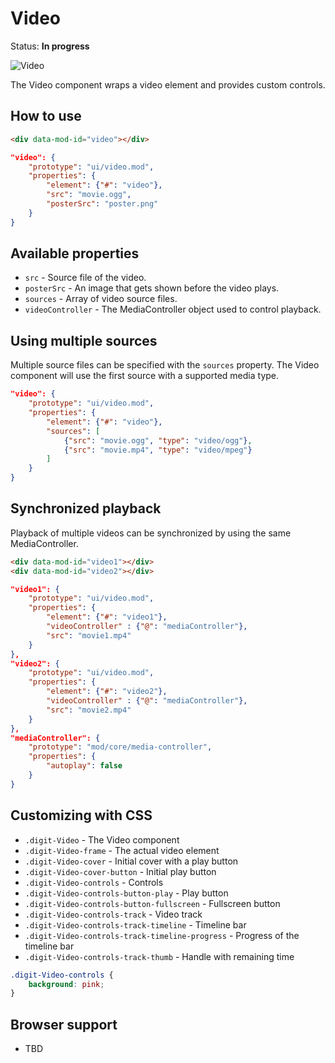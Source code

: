 # Video

Status: __In progress__

![Video](https://raw.github.com/montagejs/digit/master/ui/video.mod/screenshot.png)

The Video component wraps a video element and provides custom controls.

## How to use

```html
<div data-mod-id="video"></div>
```

```json
"video": {
    "prototype": "ui/video.mod",
    "properties": {
        "element": {"#": "video"},
        "src": "movie.ogg",
        "posterSrc": "poster.png"
    }
}
```


## Available properties

* `src` - Source file of the video.
* `posterSrc` - An image that gets shown before the video plays.
* `sources` - Array of video source files.
* `videoController` - The MediaController object used to control playback.


## Using multiple sources

Multiple source files can be specified with the `sources` property. The Video component will use the first source with a supported media type.

```json
"video": {
    "prototype": "ui/video.mod",
    "properties": {
        "element": {"#": "video"},
        "sources": [
            {"src": "movie.ogg", "type": "video/ogg"},
            {"src": "movie.mp4", "type": "video/mpeg"}
        ]
    }
}
```


## Synchronized playback

Playback of multiple videos can be synchronized by using the same MediaController.

```html
<div data-mod-id="video1"></div>
<div data-mod-id="video2"></div>
```

```json
"video1": {
    "prototype": "ui/video.mod",
    "properties": {
        "element": {"#": "video1"},
        "videoController" : {"@": "mediaController"},
        "src": "movie1.mp4"
    }
},
"video2": {
    "prototype": "ui/video.mod",
    "properties": {
        "element": {"#": "video2"},
        "videoController" : {"@": "mediaController"},
        "src": "movie2.mp4"
    }
},
"mediaController": {
    "prototype": "mod/core/media-controller",
    "properties": {
        "autoplay": false
    }
}
```

## Customizing with CSS

* `.digit-Video` - The Video component
* `.digit-Video-frame` - The actual video element
* `.digit-Video-cover` - Initial cover with a play button
* `.digit-Video-cover-button` - Initial play button
* `.digit-Video-controls` - Controls
* `.digit-Video-controls-button-play` - Play button
* `.digit-Video-controls-button-fullscreen` - Fullscreen button
* `.digit-Video-controls-track` - Video track
* `.digit-Video-controls-track-timeline` - Timeline bar
* `.digit-Video-controls-track-timeline-progress` - Progress of the timeline bar
* `.digit-Video-controls-track-thumb` - Handle with remaining time


```css
.digit-Video-controls {
    background: pink;
}
```



## Browser support

* TBD

